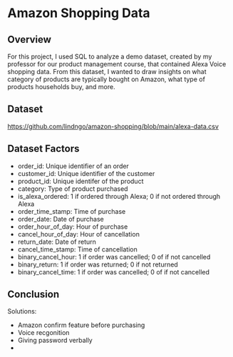 # Amazon Shopping Data

## Overview
For this project, I used SQL to analyze a demo dataset, created by my professor for our product management course, that contained Alexa Voice shopping data. From this dataset, I wanted to draw insights on what category of products are typically bought on Amazon, what type of products households buy, and more.

## Dataset

https://github.com/lindngo/amazon-shopping/blob/main/alexa-data.csv

## Dataset Factors
- order_id: Unique identifier of an order
- customer_id: Unique identifier of the customer
- product_id: Unique identifer of the product
- category: Type of product purchased
- is_alexa_ordered: 1 if ordered through Alexa; 0 if not ordered through Alexa
- order_time_stamp: Time of purchase
- order_date: Date of purchase
- order_hour_of_day: Hour of purchase
- cancel_hour_of_day: Hour of cancellation
- return_date: Date of return
- cancel_time_stamp: Time of cancellation
- binary_cancel_hour: 1 if order was cancelled; 0 of if not cancelled
- binary_return: 1 if order was returned; 0 if not returned
- binary_cancel_time: 1 if order was cancelled; 0 of if not cancelled

## Conclusion


Solutions:
- Amazon confirm feature before purchasing
- Voice recgonition
- Giving password verbally
- 
